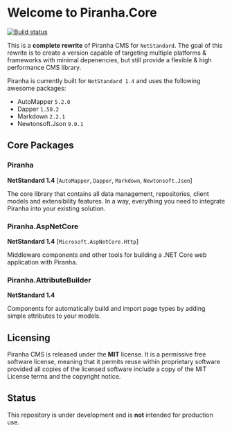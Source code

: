 # Welcome to Piranha.Core

[![Build status](https://ci.appveyor.com/api/projects/status/brw0cak0b5x4w17m?svg=true)](https://ci.appveyor.com/project/tidyui/piranha-core)

This is a **complete rewrite** of Piranha CMS for `NetStandard`. The goal of this rewrite 
is to create a version capable of targeting multiple platforms & frameworks with minimal
depenencies, but still provide a flexible & high performance CMS library.

Piranha is currently built for `NetStandard 1.4` and uses the following awesome packages:

* AutoMapper `5.2.0`
* Dapper `1.50.2`
* Markdown `2.2.1`
* Newtonsoft.Json `9.0.1`

## Core Packages

### Piranha
**NetStandard 1.4** [`AutoMapper`, `Dapper`, `Markdown`, `Newtonsoft.Json`]

The core library that contains all data management, repositories, client models and extensibility features. In a way, everything you need to integrate Piranha into your existing solution.

### Piranha.AspNetCore
**NetStandard 1.4** [`Microsoft.AspNetCore.Http`]

Middleware components and other tools for building a .NET Core web application with Piranha.

### Piranha.AttributeBuilder
**NetStandard 1.4**

Components for automatically build and import page types by adding simple attributes to your models.

## Licensing
Piranha CMS is released under the **MIT** license. It is a permissive free software license,
meaning that it permits reuse within proprietary software provided all copies of the licensed
software include a copy of the MIT License terms and the copyright notice.

## Status
This repository is under development and is **not** intended for production use.
